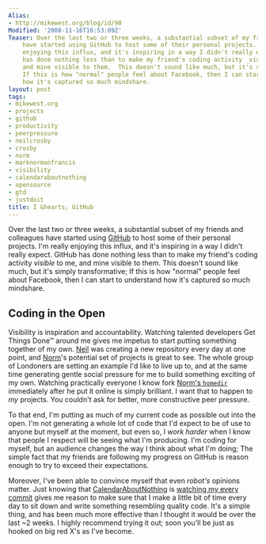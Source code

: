 ```yaml
---
Alias:
- http://mikewest.org/blog/id/98
Modified: '2008-11-16T16:53:09Z'
Teaser: Over the last two or three weeks, a substantial subset of my friends and colleagues
    have started using GitHub to host some of their personal projects.  I'm really
    enjoying this influx, and it's inspiring in a way I didn't really expect.  GitHub
    has done nothing less than to make my friend's coding activity _visible_ to me,
    and mine visible to them.  This doesn't sound like much, but it's simply transformative;
    If this is how "normal" people feel about Facebook, then I can start to understand
    how it's captured so much mindshare.
layout: post
tags:
- mikewest.org
- projects
- github
- productivity
- peerpressure
- neilcrosby
- crosby
- norm
- marknormanfrancis
- visibility
- calendaraboutnothing
- opensource
- gtd
- justdoit
title: I &hearts; GitHub
---
```

Over the last two or three weeks, a substantial subset of my friends and colleagues have started using [GitHub][] to host some of their personal projects.  I'm really enjoying this influx, and it's inspiring in a way I didn't really expect.  GitHub has done nothing less than to make my friend's coding activity _visible_ to me, and mine visible to them.  This doesn't sound like much, but it's simply transformative; If this is how "normal" people feel about Facebook, then I can start to understand how it's captured so much mindshare.

[GitHub]: http://github.com/

## Coding in the Open

Visibility is inspiration and accountability.  Watching talented developers Get Things Done™ around me gives me impetus to start putting something together of my own.  [Neil][] was creating a new repository every day at one point, and [Norm][]'s potential set of projects is great to see.  The whole group of Londoners are setting an example I'd like to live up to, and at the same time generating gentle social pressure for me to build something exciting of my own.  Watching practically everyone I know fork [Norm's `homedir`][homedir] immediately after he put it online is simply brilliant.  I want that to happen to _my_ projects.  You couldn't ask for better, more constructive peer pressure.

[Neil]:     http://neilcrosby.com/
[Norm]:     http://marknormanfrancis.com/
[homedir]:  http://github.com/norm/homedir/tree/master

To that end, I'm putting as much of my current code as possible out into the open.  I'm not generating a whole lot of code that I'd expect to be of use to anyone but myself at the moment, but even so, I _work harder_ when I know that people I respect will be seeing what I'm producing.  I'm coding for myself, but an audience changes the way I think about what I'm doing; The simple fact that my friends are following my progress on GitHub is reason enough to try to exceed their expectations.

Moreover, I've been able to convince myself that even _robot's_ opinions matter.  Just knowing that [CalendarAboutNothing][can] is [watching my every commit][can-mikewest] gives me reason to make sure that I make a little bit of time every day to sit down and write something resembling quality code.  It's a simple thing, and has been much more effective than I thought it would be over the last ~2 weeks. I highly recommend trying it out; soon you'll be just as hooked on big red X's as I've become.


[can]: http://calendaraboutnothing.com/
[can-mikewest]: http://calendaraboutnothing.com/~mikewest